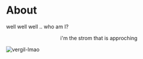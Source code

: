 # About

well well well .. who am I?

<center>i'm the strom that is approching </center>

![vergil-lmao](/vergil.jpg)